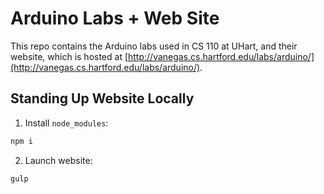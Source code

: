 # Arduino Labs + Web Site

This repo contains the Arduino labs used in CS 110 at UHart, and their website, which is hosted at [http://vanegas.cs.hartford.edu/labs/arduino/](http://vanegas.cs.hartford.edu/labs/arduino/).

## Standing Up Website Locally
1. Install `node_modules`:
```bash
npm i
```
2. Launch website:
```bash
gulp
```
